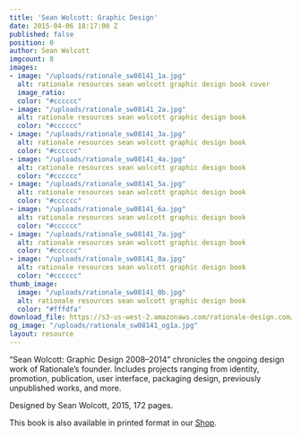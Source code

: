 ```yaml
---
title: 'Sean Wolcott: Graphic Design'
date: 2015-04-06 18:17:00 Z
published: false
position: 0
author: Sean Wolcott
imgcount: 8
images:
- image: "/uploads/rationale_sw08141_1a.jpg"
  alt: rationale resources sean wolcott graphic design book cover
  image_ratio: 
  color: "#cccccc"
- image: "/uploads/rationale_sw08141_2a.jpg"
  alt: rationale resources sean wolcott graphic design book
  color: "#cccccc"
- image: "/uploads/rationale_sw08141_3a.jpg"
  alt: rationale resources sean wolcott graphic design book
  color: "#cccccc"
- image: "/uploads/rationale_sw08141_4a.jpg"
  alt: rationale resources sean wolcott graphic design book
  color: "#cccccc"
- image: "/uploads/rationale_sw08141_5a.jpg"
  alt: rationale resources sean wolcott graphic design book
  color: "#cccccc"
- image: "/uploads/rationale_sw08141_6a.jpg"
  alt: rationale resources sean wolcott graphic design book
  color: "#cccccc"
- image: "/uploads/rationale_sw08141_7a.jpg"
  alt: rationale resources sean wolcott graphic design book
  color: "#cccccc"
- image: "/uploads/rationale_sw08141_8a.jpg"
  alt: rationale resources sean wolcott graphic design book
  color: "#cccccc"
thumb_image:
  image: "/uploads/rationale_sw08141_0b.jpg"
  alt: rationale resources sean wolcott graphic design book
  color: "#fffdfa"
download_file: https://s3-us-west-2.amazonaws.com/rationale-design.com/resources/files/SeanWolcott_Design_2008-2014.pdf
og_image: "/uploads/rationale_sw08141_og1a.jpg"
layout: resource
---
```


“Sean Wolcott: Graphic Design 2008–2014” chronicles the ongoing design work of Rationale’s founder. Includes projects ranging from identity, promotion, publication, user interface, packaging design, previously unpublished works, and more.

Designed by Sean Wolcott, 2015, 172 pages.

This book is also available in printed format in our [Shop](https://rationale-design.com/shop/sean-wolcott-graphic-design/). 

